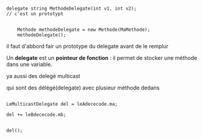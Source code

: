 

```Csharp

delegate string MethodeDelegate(int v1, int v2);
// c'est un prototypt


    Methode methodeDelegate = new Methode(MaMethode);
    methodeDelegate();

```


il faut d'abbord fair un prototype du delegate avant de le remplur

Un **delegate** est un **pointeur de fonction** : il permet de stocker une méthode dans une variable.



ya aussi des delegé multicast

qui sont des délégé(delegate) avec plusieur méthode dedans



```Csharp

LeMulticastDelegate del = leAdececode.ma;

del += leBdececode.mb;


del();

```



